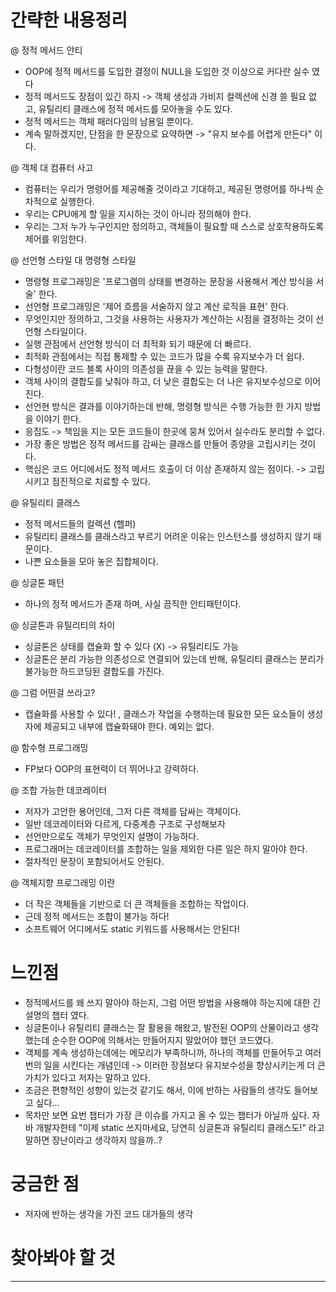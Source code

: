 # 간략한 내용정리

@ 정적 메서드 안티
- OOP에 정적 메서드를 도입한 결정이 NULL을 도입한 것 이상으로 커다란 실수 였다
- 정적 메서드도 장점이 있긴 하지 -> 객체 생성과 가비지 컬렉션에 신경 쓸 필요 없고, 유틸리티 클래스에 정적 메서드를 모아놓을 수도 있다.
- 정적 메서드는 객체 패러다임의 남용일 뿐이다.
- 계속 말하겠지만, 단점을 한 문장으로 요약하면 -> "유지 보수를 어렵게 만든다" 이다.

@ 객체 대 컴퓨터 사고 
- 컴퓨터는 우리가 명령어를 제공해줄 것이라고 기대하고, 제공된 명령어를 하나씩 순차적으로 실행한다.
- 우리는 CPU에게 할 일을 지시하는 것이 아니라 정의해야 한다.
- 우리는 그저 누가 누구인지만 정의하고, 객체들이 필요할 때 스스로 상호작용하도록 제어를 위임한다.

@ 선언형 스타일 대 명령형 스타일 
- 명령형 프로그래밍은 '프로그램의 상태를 변경하는 문장을 사용해서 계산 방식을 서술' 한다.
- 선언형 프로그래밍은 '제어 흐름을 서술하지 않고 계산 로직을 표현' 한다.
- 무엇인지만 정의하고, 그것을 사용하는 사용자가 계산하는 시점을 결정하는 것이 선언형 스타일이다.
- 실행 관점에서 선언형 방식이 더 최적화 되기 때문에 더 빠르다.
- 최적화 관점에서는 직접 통제할 수 있는 코드가 많을 수록 유지보수가 더 쉽다.
- 다형성이란 코드 블록 사이의 의존성을 끊을 수 있는 능력을 말한다.
- 객체 사이의 결합도를 낮춰야 하고, 더 낮은 결합도는 더 나은 유지보수성으로 이어진다.
- 선언현 방식은 결과를 이야기하는데 반해, 명령형 방식은 수행 가능한 한 가지 방법을 이야기 한다.
- 응집도 -> 책임을 지는 모든 코드들이 한곳에 뭉쳐 있어서 실수라도 분리할 수 없다.
- 가장 좋은 방법은 정적 메서드를 감싸는 클래스를 만들어 종양을 고립시키는 것이다.
- 핵심은 코드 어디에서도 정적 메서드 호출이 더 이상 존재하지 않는 점이다. -> 고립 시키고 점진적으로 치료할 수 있다.

@ 유틸리티 클래스
- 정적 메서드들의 컬렉션 (헬퍼)
- 유틸리티 클래스를 클래스라고 부르기 어려운 이유는 인스턴스를 생성하지 않기 때문이다.
- 나쁜 요소들을 모아 놓은 집합체이다.

@ 싱글톤 패턴 
- 하나의 정적 메서드가 존재 하며, 사실 끔직한 안티패턴이다.

@ 싱글톤과 유틸리티의 차이
- 싱글톤은 상태를 캡슐화 할 수 있다 (X) -> 유틸리티도 가능 
- 싱글톤은 분리 가능한 의존성으로 연결되어 있는데 반해, 유틸리티 클래스는 분리가 불가능한 하드코딩된 결합도를 가진다. 

@ 그럼 어떤걸 쓰라고?
- 캡슐화를 사용할 수 있다! , 클래스가 작업을 수행하는데 필요한 모든 요소들이 생성자에 제공되고 내부에 캡슐화돼야 한다. 예외는 없다.

@ 함수형 프로그래밍 
- FP보다 OOP의 표현력이 더 뛰어나고 강력하다.

@ 조합 가능한 데코레이터
- 저자가 고안한 용어인데, 그저 다른 객체를 담싸는 객체이다. 
- 일반 데코레이터와 다르게, 다중계층 구조로 구성해보자
- 선언만으로도 객체가 무엇인지 설명이 가능하다.
- 프로그래머는 데코레이터를 조합하는 일을 제외한 다른 일은 하지 말아야 한다.
- 절차적인 문장이 포함되어서도 안된다.

@ 객체지향 프로그래밍 이란
- 더 작은 객체들을 기반으로 더 큰 객체들을 조합하는 작업이다.
- 근데 정적 메서드는 조합이 불가능 하다!
- 소프트웨어 어디에서도 static 키워드를 사용해서는 안된다!


# 느낀점
- 정적메서드를 왜 쓰지 말아야 하는지, 그럼 어떤 방법을 사용해야 하는지에 대한 긴 설명의 챕터 였다.
- 싱글톤이나 유틸리티 클래스는 잘 활용을 해왔고, 발전된 OOP의 산물이라고 생각했는데 순수한 OOP에 의해서는 만들어지지 말았어야 했던 코드였다.
- 객체를 계속 생성하는데에는 메모리가 부족하니까, 하나의 객체를 만들어두고 여러번의 일을 시킨다는 개념인데 -> 이러한 장점보다 유지보수성을 향상시키는게 더 큰 가치가 있다고 저자는 말하고 있다.
- 조금은 편향적인 성향이 있는것 같기도 해서, 이에 반하는 사람들의 생각도 들어보고 싶다...
- 목차만 보면 요번 챕터가 가장 큰 이슈를 가지고 올 수 있는 챕터가 아닐까 싶다. 자바 개발자한테 "이제 static 쓰지마세요, 당연히 싱글톤과 유틸리티 클래스도!" 라고 말하면 장난이라고 생각하지 않을까..?


# 궁금한 점
- 저자에 반하는 생각을 가진 코드 대가들의 생각

# 찾아봐야 할 것 
---
